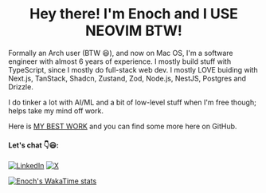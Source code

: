 <h1 align="center">Hey there! I'm Enoch and I USE NEOVIM BTW!</h1>

Formally an Arch user (BTW 😆), and now on Mac OS, I'm a software engineer with almost 6 years of experience. I mostly build stuff with TypeScript, since I mostly do full-stack web dev. I mostly LOVE buiding with Next.js, TanStack, Shadcn, Zustand, Zod, Node.js, NestJS, Postgres and Drizzle.

I do tinker a lot with AI/ML and a bit of low-level stuff when I'm free though; helps take my mind off work.

Here is <a href="https://talent.jobzy.africa">MY BEST WORK</a> and you can find some more here on GitHub.


#### Let's chat 👇😃:
[![LinkedIn](https://img.shields.io/badge/LinkedIn-%230077B5.svg?logo=linkedin&logoColor=white)](https://linkedin.com/in/enochkambale) [![X](https://img.shields.io/badge/X-black.svg?logo=X&logoColor=white)](https://x.com/enkambale) 

<!---![](https://github-readme-streak-stats.herokuapp.com/?user=camballe&theme=dark&hide_border=false) <br/>-->

[![Enoch's WakaTime stats](https://github-readme-stats.vercel.app/api/wakatime?username=enkambale&theme=dark&layout=compact&custom_title=WakaTime%20Stats%20(Last%207%20Days))](https://github.com/anuraghazra/github-readme-stats)
